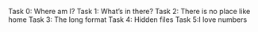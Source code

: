 Task 0: Where am I?
Task 1: What’s in there?
Task 2: There is no place like home
Task 3: The long format
Task 4: Hidden files
Task 5:I love numbers
